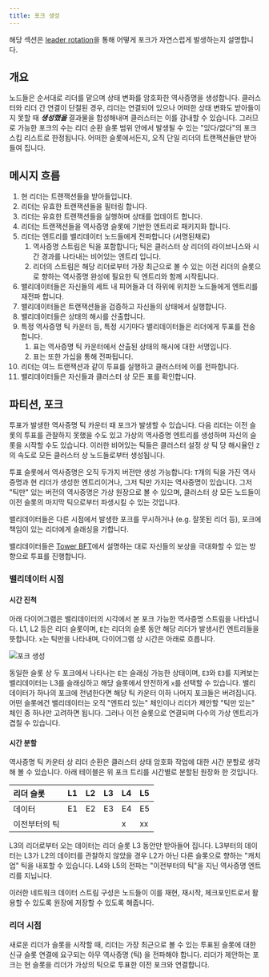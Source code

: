 ```yaml
---
title: 포크 생성
---
```


해당 섹션은 [leader rotation](leader-rotation.md)을 통해 어떻게 포크가 자연스럽게 발생하는지 설명합니다.

## 개요

노드들은 순서대로 리더를 맡으며 상태 변화를 암호화한 역사증명을 생성합니다. 클러스터와 리더 간 연결이 단절된 경우, 리더는 연결되어 있으나 어떠한 상태 변화도 받아들이지 못할 때 _**생성했을**_ 결과물을 합성해내며 클러스터는 이를 감내할 수 있습니다. 그러므로 가능한 포크의 수는 리더 순환 슬롯 범위 안에서 발생될 수 있는 "있다/없다"의 포크 스킵 리스트로 한정됩니다. 어떠한 슬롯에서든지, 오직 단일 리더의 트랜잭션들만 받아들여 집니다.

## 메시지 흐름

1. 현 리더는 트랜잭션들을 받아들입니다.
2. 리더는 유효한 트랜잭션들을 필터링 합니다.
3. 리더는 유효한 트랜잭션들을 실행하며 상태를 업데이트 합니다.
4. 리더는 트랜잭션들을 역사증명 슬롯에 기반한 엔트리로 패키지화 합니다.
5. 리더는 엔트리를 밸리데이터 노드들에게 전파합니다 \(서명된채로\)
   1. 역사증명 스트림은 틱을 포함합니다; 틱은 클러스터 상 리더의 라이브니스와 시간 경과를 나타내는 비어있는 엔트리 입니다.
   2. 리더의 스트림은 해당 리더로부터 가장 최근으로 볼 수 있는 이전 리더의 슬롯으로 향하는 역사증명 완성에 필요한 틱 엔트리와 함께 시작됩니다.
6. 밸리데이터들은 자신들의 세트 내 피어들과 더 하위에 위치한 노드들에게 엔트리를 재전파 합니다.
7. 밸리데이터들은 트랜잭션들을 검증하고 자신들의 상태에서 실행합니다.
8. 밸리데이터들은 상태의 해시를 산출합니다.
9. 특정 역사증명 틱 카운터 등, 특정 시기마다 밸리데이터들은 리더에게 투표를 전송합니다.
   1. 표는 역사증명 틱 카운터에서 산출된 상태의 해시에 대한 서명입니다.
   2. 표는 또한 가십을 통해 전파됩니다.
10. 리더는 여느 트랜잭션과 같이 투표를 실행하고 클러스터에 이를 전파합니다.
11. 밸리데이터들은 자신들과 클러스터 상 모든 표를 확인합니다.

## 파티션, 포크

투표가 발생한 역사증명 틱 카운터 때 포크가 발생할 수 있습니다. 다음 리더는 이전 슬롯의 투표를 관찰하지 못했을 수도 있고 가상의 역사증명 엔트리를 생성하며 자신의 슬롯을 시작할 수도 있습니다. 이러한 비어있는 틱들은 클러스터 설정 상 틱 당 해시율인 `Z`의 속도로 모든 클러스터 상 노드들로부터 생성됩니다.

투표 슬롯에서 역사증명은 오직 두가지 버전만 생성 가능합니다: `T`개의 틱을 가진 역사증명과 현 리더가 생성한 엔트리이거나, 그저 틱만 가지는 역사증명이 있습니다. 그저 "틱만" 있는 버전의 역사증명은 가상 원장으로 볼 수 있으며, 클러스터 상 모든 노드들이 이전 슬롯의 마지막 틱으로부터 파생시킬 수 있는 것입니다.

밸리데이터들은 다른 시점에서 발생한 포크를 무시하거나 \(e.g. 잘못된 리더 등\), 포크에 책임이 있는 리더에게 슬래싱을 가합니다.

밸리데이터들은 [Tower BFT](../implemented-proposals/tower-bft.md)에서 설명하는 대로 자신들의 보상을 극대화할 수 있는 방향으로 투표를 진행합니다.

### 밸리데이터 시점

#### 시간 진척

아래 다이어그램은 밸리데이터의 시각에서 본 포크 가능한 역사증명 스트림을 나타냅니다. L1, L2 등은 리더 슬롯이며, `E`는 리더의 슬롯 동안 해당 리더가 발생시킨 엔트리들을 뜻합니다. `x`는 틱만을 나타내며, 다이어그램 상 시간은 아래로 흐릅니다.

![포크 생성](/img/fork-generation.svg)

동일한 슬롯 상 두 포크에서 나타나는 `E`는 슬래싱 가능한 상태이며, `E3`와 `E3`를 지켜보는 밸리데이터는 L3를 슬래싱하고 해당 슬롯에서 안전하게 `x`를 선택할 수 있습니다. 밸리데이터가 하나의 포크에 전념한다면 해당 틱 카운터 이하 나머지 포크들은 버려집니다. 어떤 슬롯에건 밸리데이터는 오직 "엔트리 있는" 체인이나 리더가 제안할 "틱만 있는" 체인 중 하나만 고려하면 됩니다. 그러나 이전 슬롯으로 연결되며 다수의 가상 엔트리가 겹칠 수 있습니다.

#### 시간 분할

역사증명 틱 카운터 상 리더 순환은 클러스터 상태 암호화 작업에 대한 시간 분할로 생각해 볼 수 있습니다. 아래 테이블은 위 포크 트리를 시간별로 분할된 원장화 한 것입니다.

| 리더 슬롯     | L1  | L2  | L3  | L4  | L5  |
| :------------ | :-- | :-- | :-- | :-- | :-- |
| 데이터        | E1  | E2  | E3  | E4  | E5  |
| 이전부터의 틱 |     |     |     | x   | xx  |

L3의 리더로부터 오는 데이터는 리더 슬롯 L3 동안만 받아들어 집니다. L3부터의 데이터는 L3가 L2의 데이터를 관찰하지 않았을 경우 L2가 아닌 다른 슬롯으로 향하는 "캐치업" 틱을 내포할 수 있습니다. L4와 L5의 전파는 "이전부터의 틱"을 지닌 역사증명 엔트리를 지닙니다.

이러한 네트워크 데이터 스트림 구성은 노드들이 이를 재현, 재시작, 체크포인트로서 활용할 수 있도록 원장에 저장할 수 있도록 해줍니다.

### 리더 시점

새로운 리더가 슬롯을 시작할 때, 리더는 가장 최근으로 볼 수 있는 투표된 슬롯에 대한 신규 슬롯 연결에 요구되는 아무 역사증명 \(틱\) 을 전파해야 합니다. 리더가 제안하는 포크는 현 슬롯을 리더가 가상의 틱으로 투표한 이전 포크와 연결합니다.
